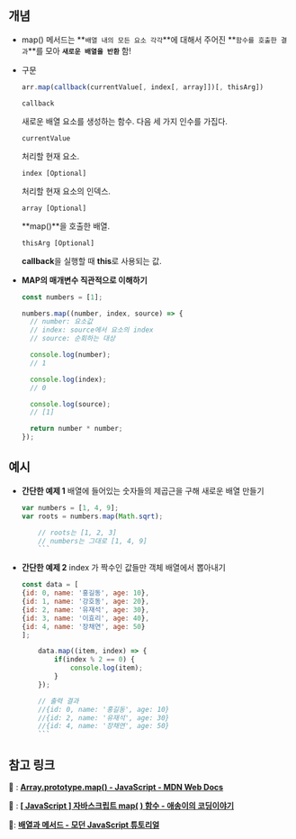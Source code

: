 ## 개념

- map() 메서드는
  **`배열 내의 모든 요소 각각`**에 대해서
  주어진 **`함수를 호출한 결과`**를 모아
  **`새로운 배열을 반환`** 함!

- 구문

  ```jsx
  arr.map(callback(currentValue[, index[, array]])[, thisArg])
  ```

  `callback`

  새로운 배열 요소를 생성하는 함수. 다음 세 가지 인수를 가집다.

  `currentValue`

  처리할 현재 요소.

  `index [Optional]`

  처리할 현재 요소의 인덱스.

  `array [Optional]`

  **map()**을 호출한 배열.

  `thisArg [Optional]`

  **callback**을 실행할 때 **this**로 사용되는 값.

- **MAP의 매개변수 직관적으로 이해하기**

  ```jsx
  const numbers = [1];

  numbers.map((number, index, source) => {
    // number: 요소값
    // index: source에서 요소의 index
    // source: 순회하는 대상

    console.log(number);
    // 1

    console.log(index);
    // 0

    console.log(source);
    // [1]

    return number * number;
  });
  ```

## 예시

- **간단한 예제 1**
  배열에 들어있는 숫자들의 제곱근을 구해 새로운 배열 만들기
  ```jsx
  var numbers = [1, 4, 9];
  var roots = numbers.map(Math.sqrt);

      // roots는 [1, 2, 3]
      // numbers는 그대로 [1, 4, 9]
      ```

- **간단한 예제 2**
  index 가 짝수인 값들만 객체 배열에서 뽑아내기
  ```jsx
  const data = [
  {id: 0, name: '홍길동', age: 10},
  {id: 1, name: '강호동', age: 20},
  {id: 2, name: '유재석', age: 30},
  {id: 3, name: '이효리', age: 40},
  {id: 4, name: '장채연', age: 50}
  ];

      data.map((item, index) => {
          if(index % 2 == 0) {
              console.log(item);
          }
      });

      // 출력 결과
      //{id: 0, name: '홍길동', age: 10}
      //{id: 2, name: '유재석', age: 30}
      //{id: 4, name: '장채연', age: 50}
      ```

## 참고 링크

🔗 : **[Array.prototype.map() - JavaScript - MDN Web Docs](https://developer.mozilla.org/ko/docs/Web/JavaScript/Reference/Global_Objects/Array/map)**

🔗 : **[[ JavaScript ] 자바스크립트 map( ) 함수 - 애송이의 코딩이야기](https://mjn5027.tistory.com/80)**

🔗: **[배열과 메서드 - 모던 JavaScript 튜토리얼](https://ko.javascript.info/array-methods)**
